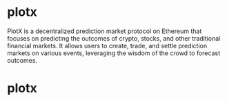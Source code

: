 # plotx
PlotX is a decentralized prediction market protocol on Ethereum that focuses on predicting the outcomes of crypto, stocks, and other traditional financial markets. It allows users to create, trade, and settle prediction markets on various events, leveraging the wisdom of the crowd to forecast outcomes. 
# plotx
